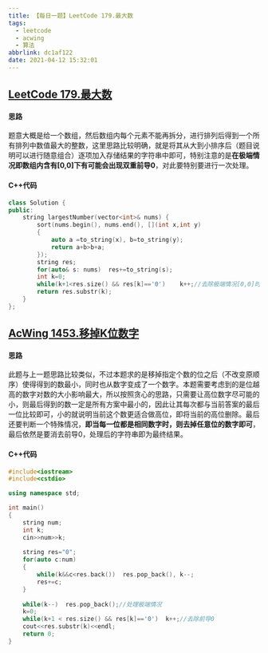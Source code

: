 ```yaml
---
title: 【每日一题】LeetCode 179.最大数
tags:
  - leetcode
  - acwing
  - 算法
abbrlink: dc1af122
date: 2021-04-12 15:32:01
---
```


## [LeetCode 179.最大数](https://leetcode-cn.com/problems/largest-number/)

#### 思路

题意大概是给一个数组，然后数组内每个元素不能再拆分，进行排列后得到一个所有排列中数值最大的整数，这里思路比较明确，就是将其从大到小排序后（题目说明可以进行随意组合）逐项加入存储结果的字符串中即可，特别注意的是**在极端情况即数组内含有[0,0]下有可能会出现双重前导0**，对此要特别要进行一次处理。

#### C++代码

```c++
class Solution {
public:
    string largestNumber(vector<int>& nums) {
        sort(nums.begin(), nums.end(), [](int x,int y)
        {
            auto a =to_string(x), b=to_string(y);
            return a+b>b+a;
        });
        string res;
        for(auto& s: nums)  res+=to_string(s);
        int k=0;
        while(k+1<res.size() && res[k]=='0')    k++;//去除极端情况[0,0]时候出现前导0
        return res.substr(k);
    }
};
```

## [AcWing 1453.移掉K位数字](https://www.acwing.com/problem/content/1455/)

#### 思路

此题与上一题思路比较类似，不过本题求的是移掉指定个数的位之后（不改变原顺序）使得得到的数最小，同时也从数字变成了一个数字。本题需要考虑到的是位越高的数字对数的大小影响最大，所以按照贪心的思路，只需要让高位数字尽可能的小，则最后得到的数一定是所有方案中最小的，因此让其每次都与当前答案的最后一位比较即可，小的就说明当前这个数更适合做高位，即将当前的高位删除。最后还要判断一个特殊情况，**即当每一位都是相同数字时，则去掉任意位的数字即可**，最后依然是要消去前导0，处理后的字符串即为最终结果。
#### C++代码

```c++
#include<iostream>
#include<cstdio>

using namespace std;

int main()
{
    string num;
    int k;
    cin>>num>>k;
    
    string res="0";
    for(auto c:num)
    {
        while(k&&c<res.back())  res.pop_back(), k--;
        res+=c;
    }
    
    while(k--)  res.pop_back();//处理极端情况
    k=0;
    while(k+1 < res.size() && res[k]=='0')  k++;//去除前导0
    cout<<res.substr(k)<<endl;
    return 0;
}
```

